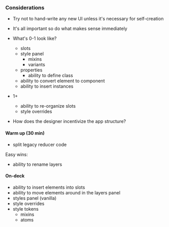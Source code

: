 ### Considerations

- Try not to hand-write any new UI unless it's necessary for self-creation
- It's all important so do what makes sense immediately

- What's 0-1 look like?

  - slots
  - style panel
    - mixins
    - variants
  - properties
    - ability to define class
  - ability to convert element to component
  - ability to insert instances

- 1+

  - ability to re-organize slots
  - style overrides

- How does the designer incentivize the app structure?

#### Warm up (30 min)

- split legacy reducer code

Easy wins:

- ability to rename layers

#### On-deck

- ability to insert elements into slots
- ability to move elements around in the layers panel
- styles panel (vanilla)
- style overrides
- style tokens
  - mixins
  - atoms

